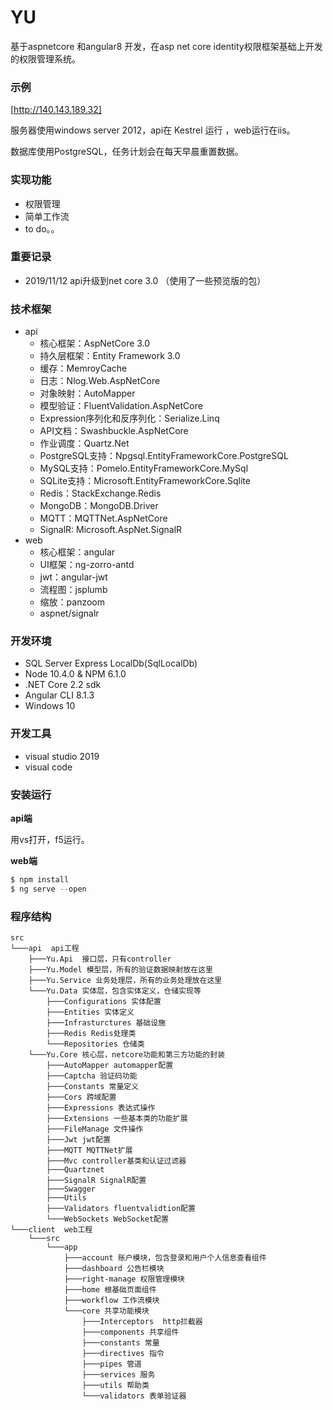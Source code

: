 # YU

基于aspnetcore 和angular8 开发，在asp net core identity权限框架基础上开发的权限管理系统。

### 示例

[http://140.143.189.32] 

服务器使用windows server 2012，api在 Kestrel 运行 ，web运行在iis。

数据库使用PostgreSQL，任务计划会在每天早晨重置数据。

### 实现功能

- 权限管理
- 简单工作流
- to do。。

### 重要记录

- 2019/11/12 api升级到net core 3.0 （使用了一些预览版的包）

### 技术框架

- api
  - 核心框架：AspNetCore 3.0
  - 持久层框架：Entity Framework 3.0
  - 缓存：MemroyCache
  - 日志：Nlog.Web.AspNetCore 
  - 对象映射：AutoMapper
  - 模型验证：FluentValidation.AspNetCore 
  - Expression序列化和反序列化：Serialize.Linq 
  - API文档：Swashbuckle.AspNetCore 
  - 作业调度：Quartz.Net 
  - PostgreSQL支持：Npgsql.EntityFrameworkCore.PostgreSQL 
  - MySQL支持：Pomelo.EntityFrameworkCore.MySql
  - SQLite支持：Microsoft.EntityFrameworkCore.Sqlite 
  - Redis：StackExchange.Redis 
  - MongoDB：MongoDB.Driver 
  - MQTT：MQTTNet.AspNetCore 
  - SignalR: Microsoft.AspNet.SignalR 
- web
  - 核心框架：angular 
  - UI框架：ng-zorro-antd 
  - jwt：angular-jwt
  - 流程图：jsplumb
  - 缩放：panzoom 
  - aspnet/signalr

### 开发环境

- SQL Server Express LocalDb(SqlLocalDb)
- Node 10.4.0 & NPM 6.1.0
- .NET Core 2.2 sdk
- Angular CLI 8.1.3
- Windows 10

### 开发工具

- visual studio 2019
- visual code

### 安装运行

**api端**

用vs打开，f5运行。

**web端**

```js
$ npm install 
$ ng serve --open
```

### 程序结构

```
src
└───api  api工程
	├───Yu.Api  接口层，只有controller
	├───Yu.Model 模型层，所有的验证数据映射放在这里
	├───Yu.Service 业务处理层，所有的业务处理放在这里
	└───Yu.Data 实体层，包含实体定义，仓储实现等
		├───Configurations 实体配置
		├───Entities 实体定义
		├───Infrasturctures 基础设施
		├───Redis Redis处理类
		└───Repositories 仓储类
	└───Yu.Core 核心层，netcore功能和第三方功能的封装
		├───AutoMapper automapper配置
		├───Captcha 验证码功能
		├───Constants 常量定义
		├───Cors 跨域配置
		├───Expressions 表达式操作
		├───Extensions 一些基本类的功能扩展
		├───FileManage 文件操作
		├───Jwt jwt配置
		├───MQTT MQTTNet扩展
		├───Mvc controller基类和认证过滤器
		├───Quartznet 
		├───SignalR SignalR配置
		├───Swagger
		├───Utils 
		├───Validators fluentvalidtion配置
		└───WebSockets WebSocket配置
└───client  web工程
	└───src  
		└───app  
			├───account 账户模块，包含登录和用户个人信息查看组件
			├───dashboard 公告栏模块
			├───right-manage 权限管理模块
			├───home 根基础页面组件
			├───workflow 工作流模块
			└───core 共享功能模块
				├───Interceptors  http拦截器
				├───components 共享组件
				├───constants 常量
				├───directives 指令
				├───pipes 管道
				├───services 服务
				├───utils 帮助类
				└───validators 表单验证器
```

